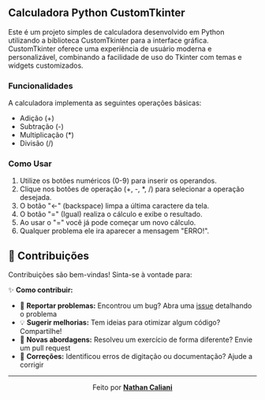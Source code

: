 ## Calculadora Python CustomTkinter

Este é um projeto simples de calculadora desenvolvido em Python utilizando a biblioteca CustomTkinter para a interface gráfica. CustomTkinter oferece uma experiência de usuário moderna
e personalizável, combinando a facilidade de uso do Tkinter com temas e widgets customizados.

### Funcionalidades

A calculadora implementa as seguintes operações básicas:

* Adição (+)
* Subtração (-)
* Multiplicação (*)
* Divisão (/)

### Como Usar

1.  Utilize os botões numéricos (0-9) para inserir os operandos.
2.  Clique nos botões de operação (+, -, \*, /) para selecionar a operação desejada.
3.  O botão "<-" (backspace) limpa a última caractere da tela.
4.  O botão "=" (Igual) realiza o cálculo e exibe o resultado.
5.  Ao usar o "=" você já pode começar um novo cálculo.
6.  Qualquer problema ele ira aparecer a mensagem "ERRO!".

## 🤝 Contribuições

Contribuições são bem-vindas! Sinta-se à vontade para:

✨ **Como contribuir:**
- 🐛 **Reportar problemas:** Encontrou um bug? Abra uma [issue](https://github.com/NtCalii/Jogo_Da_Velha/issues) detalhando o problema
- 💡 **Sugerir melhorias:** Tem ideias para otimizar algum código? Compartilhe!
- 🧠 **Novas abordagens:** Resolveu um exercício de forma diferente? Envie um pull request
- 📝 **Correções:** Identificou erros de digitação ou documentação? Ajude a corrigir

---

<div align="center">
  
Feito por **[Nathan Caliani](https://github.com/NtCalii)**  

</div>
